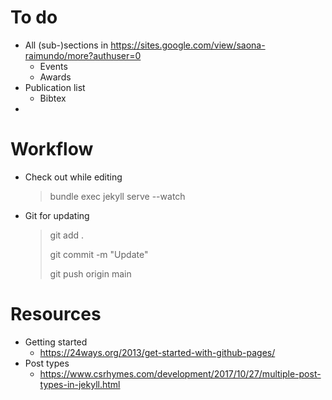 # To do

- All (sub-)sections in 
  https://sites.google.com/view/saona-raimundo/more?authuser=0
  - Events
  - Awards
- Publication list
  - Bibtex
- 


# Workflow

- Check out while editing

  > bundle exec jekyll serve --watch

- Git for updating

  > git add .
  >
  > git commit -m "Update"
  >
  > git push origin main

# Resources

- Getting started
  - https://24ways.org/2013/get-started-with-github-pages/
- Post types
  - https://www.csrhymes.com/development/2017/10/27/multiple-post-types-in-jekyll.html